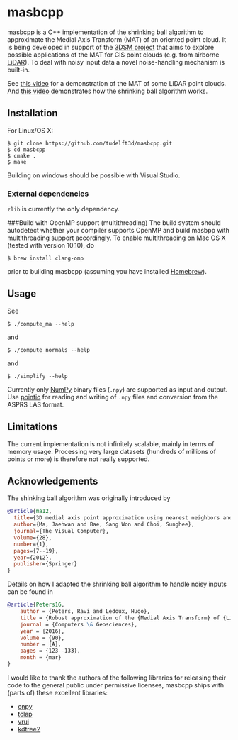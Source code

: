 # masbcpp
masbcpp is a C++ implementation of the shrinking ball algorithm to approximate the Medial Axis Transform (MAT) of an oriented point cloud. It is being developed in support of the [3DSM project](http://3dgeoinfo.bk.tudelft.nl/projects/3dsm/) that aims to explore possible applications of the MAT for GIS point clouds (e.g. from airborne [LiDAR](http://en.wikipedia.org/wiki/Lidar)). 
To deal with noisy input data a novel noise-handling mechanism is built-in. 

See [this video](https://vimeo.com/127577620) for a demonstration of the MAT of some LiDAR point clouds. And [this video](https://vimeo.com/84859998) demonstrates how the shrinking ball algorithm works.

## Installation
For Linux/OS X:
```
$ git clone https://github.com/tudelft3d/masbcpp.git
$ cd masbcpp
$ cmake .
$ make
```
Building on windows should be possible with Visual Studio.

### External dependencies
`zlib` is currently the only dependency.

###Build with OpenMP support (multithreading)
The build system should autodetect whether your compiler supports OpenMP and build masbpp with multithreading support accordingly. To enable multithreading on Mac OS X (tested with version 10.10), do
```
$ brew install clang-omp
```
prior to building masbcpp (assuming you have installed [Homebrew](http://brew.sh)).

## Usage
See
```
$ ./compute_ma --help
```
and
```
$ ./compute_normals --help
```
and
```
$ ./simplify --help
```
Currently only [NumPy](http://www.numpy.org) binary files (`.npy`) are supported as input and output. Use [pointio](https://github.com/Ylannl/pointio) for reading and writing of `.npy` files and conversion from the ASPRS LAS format. 

## Limitations
The current implementation is not infinitely scalable, mainly in terms of memory usage. Processing very large datasets (hundreds of millions of points or more) is therefore not really supported. 

## Acknowledgements
The shinking ball algorithm was originally introduced by

```bib
@article{ma12,
  title={3D medial axis point approximation using nearest neighbors and the normal field},
  author={Ma, Jaehwan and Bae, Sang Won and Choi, Sunghee},
  journal={The Visual Computer},
  volume={28},
  number={1},
  pages={7--19},
  year={2012},
  publisher={Springer}
}
```

Details on how I adapted the shrinking ball algorithm to handle noisy inputs can be found in
```bib
@article{Peters16,
	author = {Peters, Ravi and Ledoux, Hugo},
	title = {Robust approximation of the {Medial Axis Transform} of {LiDAR} point clouds as a tool for visualisation},
	journal = {Computers \& Geosciences},
	year = {2016},
	volume = {90},
	number = {A},
	pages = {123--133},
	month = {mar}
}
```

I would like to thank the authors of the following libraries for releasing their code to the general public under permissive licenses, masbcpp ships with (parts of) these excellent libraries:

* [cnpy](https://github.com/rogersce/cnpy)
* [tclap](http://tclap.sourceforge.net)
* [vrui](https://github.com/KeckCAVES/Vrui)
* [kdtree2](https://github.com/jmhodges/kdtree2)

